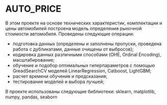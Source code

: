# AUTO_PRICE

В этом проекте на основе технических характеристик, комплектации и цены автомобилей построена модель определения рыночной стоимости автомобиля. 
Проведены следующие операции:
- подготовка данных (определены и заполнены пропуски, проведена работа с дубликатами, данные очищены от выбросов);
- кодировка данных различными способами (OHE, Ordinal Encoding), масштабирование;
- обучение и подобор оптимальных гиперпараметров с помощью GreadSearchCV моделей LinearRegression, Catboost, LightGBM;
- расчет времени обучения и предсказания;
- тестирование моделей и выбора лучшей;

В проекте использованы следующие библиотеки: sklearn, matplotlib, numpy, pandas, seaborn